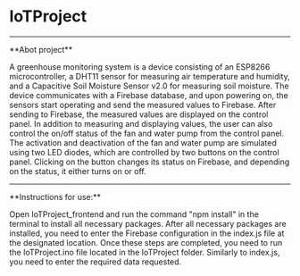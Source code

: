 # IoTProject
<hr>
**Abot project**

A greenhouse monitoring system is a device consisting of an ESP8266 microcontroller, a DHT11 sensor for measuring air temperature and humidity, and a Capacitive Soil Moisture Sensor v2.0 for measuring soil moisture. The device communicates with a Firebase database, and upon powering on, the sensors start operating and send the measured values to Firebase. After sending to Firebase, the measured values are displayed on the control panel. In addition to measuring and displaying values, the user can also control the on/off status of the fan and water pump from the control panel. The activation and deactivation of the fan and water pump are simulated using two LED diodes, which are controlled by two buttons on the control panel. Clicking on the button changes its status on Firebase, and depending on the status, it either turns on or off.
<hr>
**Instructions for use:**

Open IoTProject_frontend and run the command "npm install" in the terminal to install all necessary packages. After all necessary packages are installed, you need to enter the Firebase configuration in the index.js file at the designated location. Once these steps are completed, you need to run the IoTProject.ino file located in the IoTProject folder. Similarly to index.js, you need to enter the required data requested.
